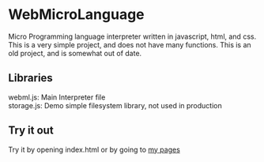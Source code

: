 # WebMicroLanguage
Micro Programming language interpreter written in javascript, html, and css. This is a very simple project, and does not have many functions. This is an old project, and is somewhat out of date.

## Libraries
webml.js: Main Interpreter file\
storage.js: Demo simple filesystem library, not used in production

## Try it out
Try it by opening index.html or by going to <a href="https://coderelectronics.github.io/WebMicroLanguage/">my pages</a>
